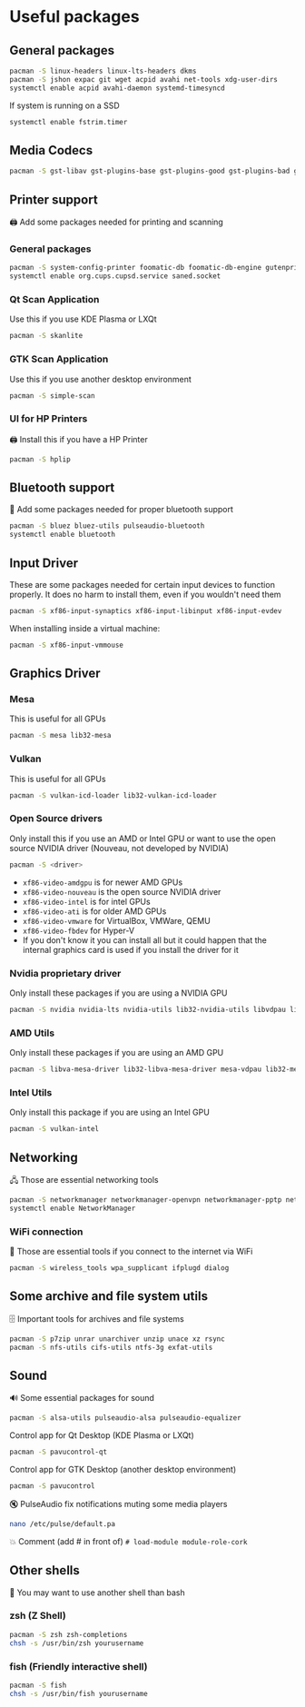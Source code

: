 # Useful packages

## General packages
```bash
pacman -S linux-headers linux-lts-headers dkms
pacman -S jshon expac git wget acpid avahi net-tools xdg-user-dirs
systemctl enable acpid avahi-daemon systemd-timesyncd
```

If system is running on a SSD
```bash
systemctl enable fstrim.timer
```

## Media Codecs
```bash
pacman -S gst-libav gst-plugins-base gst-plugins-good gst-plugins-bad gst-plugins-ugly gstreamer-vaapi gst-transcoder x265 x264 lame
```

## Printer support
🖨️ Add some packages needed for printing and scanning
### General packages
```bash
pacman -S system-config-printer foomatic-db foomatic-db-engine gutenprint gsfonts cups cups-pdf cups-filters sane
systemctl enable org.cups.cupsd.service saned.socket
```
### Qt Scan Application
Use this if you use KDE Plasma or LXQt
```bash
pacman -S skanlite
```
### GTK Scan Application
Use this if you use another desktop environment
```bash
pacman -S simple-scan
```
### UI for HP Printers
🖨 Install this if you have a HP Printer
```bash
pacman -S hplip
```

## Bluetooth support
🔵 Add some packages needed for proper bluetooth support
```bash
pacman -S bluez bluez-utils pulseaudio-bluetooth
systemctl enable bluetooth
```

## Input Driver
These are some packages needed for certain input devices to function properly. It does no harm to install them, even if you wouldn't need them
```bash
pacman -S xf86-input-synaptics xf86-input-libinput xf86-input-evdev
```
When installing inside a virtual machine:
```bash
pacman -S xf86-input-vmmouse
```

## Graphics Driver

### Mesa
This is useful for all GPUs
```bash
pacman -S mesa lib32-mesa
```
### Vulkan
This is useful for all GPUs
```bash
pacman -S vulkan-icd-loader lib32-vulkan-icd-loader
```
### Open Source drivers
Only install this if you use an AMD or Intel GPU or want to use the open source NVIDIA driver (Nouveau, not developed by NVIDIA)
```bash
pacman -S <driver>
```
- `xf86-video-amdgpu` is for newer AMD GPUs
- `xf86-video-nouveau` is the open source NVIDIA driver
- `xf86-video-intel` is for intel GPUs
- `xf86-video-ati` is for older AMD GPUs
- `xf86-video-vmware` for VirtualBox, VMWare, QEMU
- `xf86-video-fbdev` for Hyper-V
- If you don't know it you can install all but it could happen that the internal graphics card is used if you install the driver for it

### Nvidia proprietary driver
Only install these packages if you are using a NVIDIA GPU
```bash
pacman -S nvidia nvidia-lts nvidia-utils lib32-nvidia-utils libvdpau lib32-libvdpau
```
### AMD Utils
Only install these packages if you are using an AMD GPU
```bash
pacman -S libva-mesa-driver lib32-libva-mesa-driver mesa-vdpau lib32-mesa-vdpau libva-vdpau-driver lib32-libva-vdpau-driver amdvlk lib32-amdvlk
```
### Intel Utils
Only install this package if you are using an Intel GPU
```bash
pacman -S vulkan-intel
```

## Networking
🖧 Those are essential networking tools
```bash
pacman -S networkmanager networkmanager-openvpn networkmanager-pptp networkmanager-vpnc
systemctl enable NetworkManager
```
### WiFi connection
📶 Those are essential tools if you connect to the internet via WiFi
```bash
pacman -S wireless_tools wpa_supplicant ifplugd dialog
```

## Some archive and file system utils
🗄️ Important tools for archives and file systems
```bash
pacman -S p7zip unrar unarchiver unzip unace xz rsync
pacman -S nfs-utils cifs-utils ntfs-3g exfat-utils
```

## Sound
🔊 Some essential packages for sound
```bash
pacman -S alsa-utils pulseaudio-alsa pulseaudio-equalizer
```
Control app for Qt Desktop (KDE Plasma or LXQt)
```bash
pacman -S pavucontrol-qt
```
Control app for GTK Desktop (another desktop environment)
```bash
pacman -S pavucontrol
```

🔇 PulseAudio fix notifications muting some media players
```bash
nano /etc/pulse/default.pa
```
💥 Comment (add # in front of) `# load-module module-role-cork`

## Other shells

🐚 You may want to use another shell than bash
### zsh (Z Shell)
```bash
pacman -S zsh zsh-completions
chsh -s /usr/bin/zsh yourusername
```
### fish (Friendly interactive shell)
```bash
pacman -S fish
chsh -s /usr/bin/fish yourusername
```
